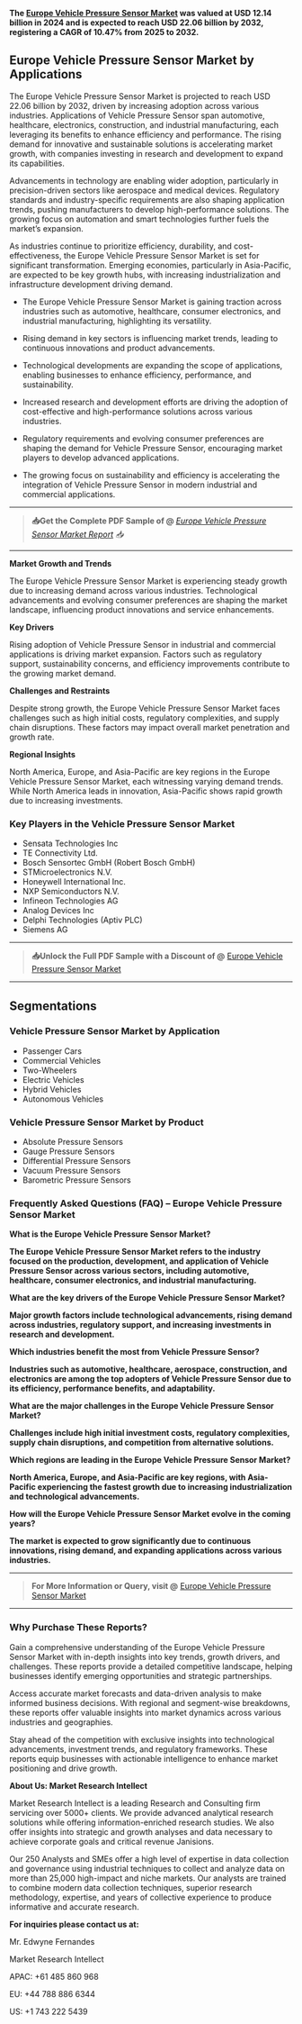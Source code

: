 <p><strong>The <a href="https://www.marketresearchintellect.com/download-sample/?rid=290980&amp;utm_source=Pulse-April-Europe&amp;utm_medium=852">Europe Vehicle Pressure Sensor Market</a> was valued at USD 12.14 billion in 2024 and is expected to reach USD 22.06 billion by 2032, registering a CAGR of 10.47% from 2025 to 2032.</strong></p><h2>Europe Vehicle Pressure Sensor Market by Applications&nbsp;</h2><p><p>The Europe Vehicle Pressure Sensor Market is projected to reach USD 22.06 billion by 2032, driven by increasing adoption across various industries. Applications of Vehicle Pressure Sensor span automotive, healthcare, electronics, construction, and industrial manufacturing, each leveraging its benefits to enhance efficiency and performance. The rising demand for innovative and sustainable solutions is accelerating market growth, with companies investing in research and development to expand its capabilities.</p><p>Advancements in technology are enabling wider adoption, particularly in precision-driven sectors like aerospace and medical devices. Regulatory standards and industry-specific requirements are also shaping application trends, pushing manufacturers to develop high-performance solutions. The growing focus on automation and smart technologies further fuels the market&rsquo;s expansion.</p><p>As industries continue to prioritize efficiency, durability, and cost-effectiveness, the Europe Vehicle Pressure Sensor Market is set for significant transformation. Emerging economies, particularly in Asia-Pacific, are expected to be key growth hubs, with increasing industrialization and infrastructure development driving demand.</p></p><ul><li><p>The Europe Vehicle Pressure Sensor Market is gaining traction across industries such as automotive, healthcare, consumer electronics, and industrial manufacturing, highlighting its versatility.</p></li><li><p>Rising demand in key sectors is influencing market trends, leading to continuous innovations and product advancements.</p></li><li><p>Technological developments are expanding the scope of applications, enabling businesses to enhance efficiency, performance, and sustainability.</p></li><li><p>Increased research and development efforts are driving the adoption of cost-effective and high-performance solutions across various industries.</p></li><li><p>Regulatory requirements and evolving consumer preferences are shaping the demand for Vehicle Pressure Sensor, encouraging market players to develop advanced applications.</p></li><li><p>The growing focus on sustainability and efficiency is accelerating the integration of Vehicle Pressure Sensor in modern industrial and commercial applications.</p></li></ul><hr /><blockquote><p><strong><span class="font-[700]">📥Get the Complete PDF Sample of @ </span></strong><em><span class="font-[700]"><a href="https://www.marketresearchintellect.com/download-sample/?rid=290980&amp;utm_source=Pulse-April-Europe&amp;utm_medium=852" target="_blank" data-tracking-control-name="article-ssr-frontend-pulse_little-text-block" data-tracking-will-navigate="" data-test-link="">Europe Vehicle Pressure Sensor Market Report</a>&nbsp;📥</span></em></p></blockquote><hr /><p class="" data-start="77" data-end="360"><strong data-start="77" data-end="105">Market Growth and Trends</strong></p><p class="" data-start="77" data-end="360">The Europe Vehicle Pressure Sensor Market is experiencing steady growth due to increasing demand across various industries. Technological advancements and evolving consumer preferences are shaping the market landscape, influencing product innovations and service enhancements.</p><p class="" data-start="362" data-end="606"><strong data-start="362" data-end="377">Key Drivers</strong></p><p class="" data-start="362" data-end="606">Rising adoption of Vehicle Pressure Sensor in industrial and commercial applications is driving market expansion. Factors such as regulatory support, sustainability concerns, and efficiency improvements contribute to the growing market demand.</p><p class="" data-start="608" data-end="849"><strong data-start="608" data-end="637">Challenges and Restraints</strong></p><p class="" data-start="608" data-end="849">Despite strong growth, the Europe Vehicle Pressure Sensor Market faces challenges such as high initial costs, regulatory complexities, and supply chain disruptions. These factors may impact overall market penetration and growth rate.</p><p class="" data-start="851" data-end="1095"><strong data-start="851" data-end="872">Regional Insights</strong></p><p class="" data-start="851" data-end="1095">North America, Europe, and Asia-Pacific are key regions in the Europe Vehicle Pressure Sensor Market, each witnessing varying demand trends. While North America leads in innovation, Asia-Pacific shows rapid growth due to increasing investments.</p><p><h3>Key Players in the Vehicle Pressure Sensor Market </h3><ul><li>Sensata Technologies Inc</li><li> TE Connectivity Ltd.</li><li> Bosch Sensortec GmbH (Robert Bosch GmbH)</li><li> STMicroelectronics N.V.</li><li> Honeywell International Inc.</li><li> NXP Semiconductors N.V.</li><li> Infineon Technologies AG</li><li> Analog Devices Inc</li><li> Delphi Technologies (Aptiv PLC)</li><li> Siemens AG</li></ul></p><hr /><blockquote><p><strong>📥Unlock the Full PDF Sample with a Discount of @</strong> <a href="https://www.marketresearchintellect.com/ask-for-discount/?rid=290980&amp;utm_source=Pulse-April-Europe&amp;utm_medium=852">Europe Vehicle Pressure Sensor Market</a></p></blockquote><hr /><p><h2>Segmentations</h2><h3>Vehicle Pressure Sensor Market by Application</h3><ul><li>Passenger Cars</li><li> Commercial Vehicles</li><li> Two-Wheelers</li><li> Electric Vehicles</li><li> Hybrid Vehicles</li><li> Autonomous Vehicles</li></ul><h3>Vehicle Pressure Sensor Market by Product</h3><ul><li>Absolute Pressure Sensors</li><li> Gauge Pressure Sensors</li><li> Differential Pressure Sensors</li><li> Vacuum Pressure Sensors</li><li> Barometric Pressure Sensors</li></ul></p><h3><strong>Frequently Asked Questions (FAQ) &ndash; Europe Vehicle Pressure Sensor Market</strong></h3><p><strong>What is the Europe Vehicle Pressure Sensor Market?</strong></p><p><strong>The Europe Vehicle Pressure Sensor Market refers to the industry focused on the production, development, and application of Vehicle Pressure Sensor across various sectors, including automotive, healthcare, consumer electronics, and industrial manufacturing.</strong></p><p><strong>What are the key drivers of the Europe Vehicle Pressure Sensor Market?</strong></p><p><strong>Major growth factors include technological advancements, rising demand across industries, regulatory support, and increasing investments in research and development.</strong></p><p><strong>Which industries benefit the most from Vehicle Pressure Sensor?</strong></p><p><strong>Industries such as automotive, healthcare, aerospace, construction, and electronics are among the top adopters of Vehicle Pressure Sensor due to its efficiency, performance benefits, and adaptability.</strong></p><p><strong>What are the major challenges in the Europe Vehicle Pressure Sensor Market?</strong></p><p><strong>Challenges include high initial investment costs, regulatory complexities, supply chain disruptions, and competition from alternative solutions.</strong></p><p><strong>Which regions are leading in the Europe Vehicle Pressure Sensor Market?</strong></p><p><strong>North America, Europe, and Asia-Pacific are key regions, with Asia-Pacific experiencing the fastest growth due to increasing industrialization and technological advancements.</strong></p><p><strong>How will the Europe Vehicle Pressure Sensor Market evolve in the coming years?</strong></p><p><strong>The market is expected to grow significantly due to continuous innovations, rising demand, and expanding applications across various industries.</strong></p><hr /><blockquote><p><span class="font-[700]"><strong>For More Information or Query, visit&nbsp;@</strong>&nbsp;</span><span class="font-[700]"><a href="https://www.marketresearchintellect.com/product/global-vehicle-pressure-sensor-market-size-and-forecast/?utm_source=Linkedin&utm_medium=852" target="_blank" data-tracking-control-name="article-ssr-frontend-pulse_little-text-block" data-tracking-will-navigate="" data-test-link="">Europe Vehicle Pressure Sensor Market</a></span></p></blockquote><hr /><h3><strong data-start="0" data-end="31">Why Purchase These Reports?</strong></h3><p class="" data-start="35" data-end="297">Gain a comprehensive understanding of the Europe Vehicle Pressure Sensor Market with in-depth insights into key trends, growth drivers, and challenges. These reports provide a detailed competitive landscape, helping businesses identify emerging opportunities and strategic partnerships.</p><p class="" data-start="299" data-end="540">Access accurate market forecasts and data-driven analysis to make informed business decisions. With regional and segment-wise breakdowns, these reports offer valuable insights into market dynamics across various industries and geographies.</p><p class="" data-start="542" data-end="784">Stay ahead of the competition with exclusive insights into technological advancements, investment trends, and regulatory frameworks. These reports equip businesses with actionable intelligence to enhance market positioning and drive growth.</p><p><strong><span class="font-[700]">About Us: Market Research Intellect</span></strong></p><p><span class="">Market Research Intellect is a leading Research and Consulting firm servicing over 5000+ clients. We provide advanced analytical research solutions while offering information-enriched research studies.&nbsp;</span>We also offer insights into strategic and growth analyses and data necessary to achieve corporate goals and critical revenue Janisions.</p><p><span class="">Our 250 Analysts and SMEs offer a high level of expertise in data collection and governance using industrial techniques to collect and analyze data on more than 25,000 high-impact and niche markets. Our analysts are trained to combine modern data collection techniques, superior research methodology, expertise, and years of collective experience to produce informative and accurate research.</span></p><p><strong>For inquiries please contact us at:</strong></p><p>Mr. Edwyne Fernandes</p><p>Market Research Intellect</p><p>APAC: +61 485 860 968</p><p>EU: +44 788 886 6344</p><p>US: +1 743 222 5439</p>